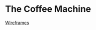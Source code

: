 # The Coffee Machine

[Wireframes](https://www.figma.com/file/ScKY60VAGElW4vMXcPM3YJ/The-Coffee-Machine?t=AS5cHDi9KsvNg1oX-1)

